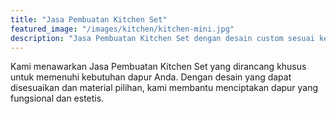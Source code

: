 ```yaml
---
title: "Jasa Pembuatan Kitchen Set"
featured_image: "/images/kitchen/kitchen-mini.jpg"
description: "Jasa Pembuatan Kitchen Set dengan desain custom sesuai kebutuhan Anda. Mewujudkan dapur impian dengan material berkualitas."
---
```


Kami menawarkan Jasa Pembuatan Kitchen Set yang dirancang khusus untuk memenuhi kebutuhan dapur Anda. Dengan desain yang dapat disesuaikan dan material pilihan, kami membantu menciptakan dapur yang fungsional dan estetis.